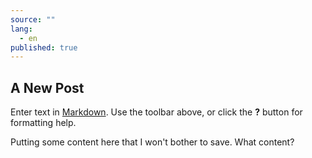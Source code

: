 ```yaml
---
source: ""
lang: 
  - en
published: true
---
```

## A New Post

Enter text in [Markdown](http://daringfireball.net/projects/markdown/). Use the toolbar above, or click the **?** button for formatting help.

Putting some content here that I won't bother to save. What content?